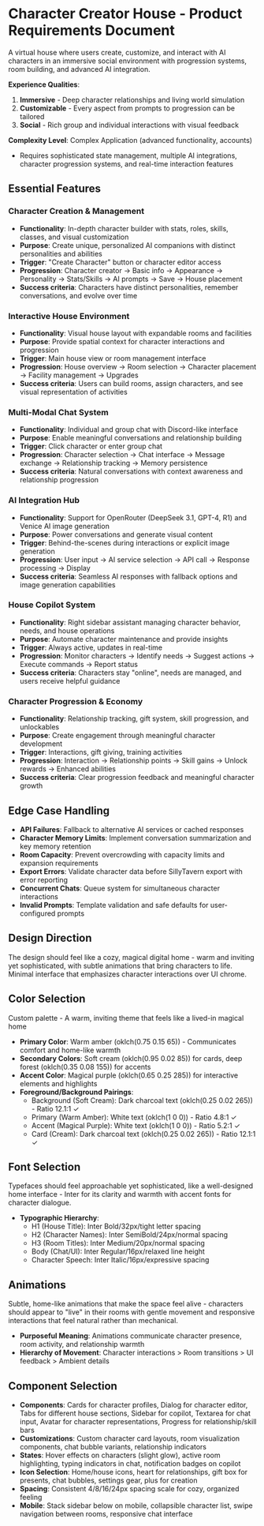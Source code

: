 # Character Creator House - Product Requirements Document

A virtual house where users create, customize, and interact with AI characters in an immersive social environment with progression systems, room building, and advanced AI integration.

**Experience Qualities**: 
1. **Immersive** - Deep character relationships and living world simulation
2. **Customizable** - Every aspect from prompts to progression can be tailored
3. **Social** - Rich group and individual interactions with visual feedback

**Complexity Level**: Complex Application (advanced functionality, accounts)
- Requires sophisticated state management, multiple AI integrations, character progression systems, and real-time interaction features

## Essential Features

### Character Creation & Management
- **Functionality**: In-depth character builder with stats, roles, skills, classes, and visual customization
- **Purpose**: Create unique, personalized AI companions with distinct personalities and abilities
- **Trigger**: "Create Character" button or character editor access
- **Progression**: Character creator → Basic info → Appearance → Personality → Stats/Skills → AI prompts → Save → House placement
- **Success criteria**: Characters have distinct personalities, remember conversations, and evolve over time

### Interactive House Environment  
- **Functionality**: Visual house layout with expandable rooms and facilities
- **Purpose**: Provide spatial context for character interactions and progression
- **Trigger**: Main house view or room management interface
- **Progression**: House overview → Room selection → Character placement → Facility management → Upgrades
- **Success criteria**: Users can build rooms, assign characters, and see visual representation of activities

### Multi-Modal Chat System
- **Functionality**: Individual and group chat with Discord-like interface
- **Purpose**: Enable meaningful conversations and relationship building
- **Trigger**: Click character or enter group chat
- **Progression**: Character selection → Chat interface → Message exchange → Relationship tracking → Memory persistence
- **Success criteria**: Natural conversations with context awareness and relationship progression

### AI Integration Hub
- **Functionality**: Support for OpenRouter (DeepSeek 3.1, GPT-4, R1) and Venice AI image generation
- **Purpose**: Power conversations and generate visual content
- **Trigger**: Behind-the-scenes during interactions or explicit image generation
- **Progression**: User input → AI service selection → API call → Response processing → Display
- **Success criteria**: Seamless AI responses with fallback options and image generation capabilities

### House Copilot System
- **Functionality**: Right sidebar assistant managing character behavior, needs, and house operations  
- **Purpose**: Automate character maintenance and provide insights
- **Trigger**: Always active, updates in real-time
- **Progression**: Monitor characters → Identify needs → Suggest actions → Execute commands → Report status
- **Success criteria**: Characters stay "online", needs are managed, and users receive helpful guidance

### Character Progression & Economy
- **Functionality**: Relationship tracking, gift system, skill progression, and unlockables
- **Purpose**: Create engagement through meaningful character development
- **Trigger**: Interactions, gift giving, training activities
- **Progression**: Interaction → Relationship points → Skill gains → Unlock rewards → Enhanced abilities
- **Success criteria**: Clear progression feedback and meaningful character growth

## Edge Case Handling
- **API Failures**: Fallback to alternative AI services or cached responses
- **Character Memory Limits**: Implement conversation summarization and key memory retention
- **Room Capacity**: Prevent overcrowding with capacity limits and expansion requirements  
- **Export Errors**: Validate character data before SillyTavern export with error reporting
- **Concurrent Chats**: Queue system for simultaneous character interactions
- **Invalid Prompts**: Template validation and safe defaults for user-configured prompts

## Design Direction
The design should feel like a cozy, magical digital home - warm and inviting yet sophisticated, with subtle animations that bring characters to life. Minimal interface that emphasizes character interactions over UI chrome.

## Color Selection
Custom palette - A warm, inviting theme that feels like a lived-in magical home
- **Primary Color**: Warm amber (oklch(0.75 0.15 65)) - Communicates comfort and home-like warmth
- **Secondary Colors**: Soft cream (oklch(0.95 0.02 85)) for cards, deep forest (oklch(0.35 0.08 155)) for accents
- **Accent Color**: Magical purple (oklch(0.65 0.25 285)) for interactive elements and highlights
- **Foreground/Background Pairings**: 
  - Background (Soft Cream): Dark charcoal text (oklch(0.25 0.02 265)) - Ratio 12.1:1 ✓
  - Primary (Warm Amber): White text (oklch(1 0 0)) - Ratio 4.8:1 ✓  
  - Accent (Magical Purple): White text (oklch(1 0 0)) - Ratio 5.2:1 ✓
  - Card (Cream): Dark charcoal text (oklch(0.25 0.02 265)) - Ratio 12.1:1 ✓

## Font Selection  
Typefaces should feel approachable yet sophisticated, like a well-designed home interface - Inter for its clarity and warmth with accent fonts for character dialogue.

- **Typographic Hierarchy**:
  - H1 (House Title): Inter Bold/32px/tight letter spacing
  - H2 (Character Names): Inter SemiBold/24px/normal spacing  
  - H3 (Room Titles): Inter Medium/20px/normal spacing
  - Body (Chat/UI): Inter Regular/16px/relaxed line height
  - Character Speech: Inter Italic/16px/expressive spacing

## Animations
Subtle, home-like animations that make the space feel alive - characters should appear to "live" in their rooms with gentle movement and responsive interactions that feel natural rather than mechanical.

- **Purposeful Meaning**: Animations communicate character presence, room activity, and relationship warmth
- **Hierarchy of Movement**: Character interactions > Room transitions > UI feedback > Ambient details

## Component Selection
- **Components**: Cards for character profiles, Dialog for character editor, Tabs for different house sections, Sidebar for copilot, Textarea for chat input, Avatar for character representations, Progress for relationship/skill bars
- **Customizations**: Custom character card layouts, room visualization components, chat bubble variants, relationship indicators
- **States**: Hover effects on characters (slight glow), active room highlighting, typing indicators in chat, notification badges on copilot
- **Icon Selection**: Home/house icons, heart for relationships, gift box for presents, chat bubbles, settings gear, plus for creation
- **Spacing**: Consistent 4/8/16/24px spacing scale for cozy, organized feeling
- **Mobile**: Stack sidebar below on mobile, collapsible character list, swipe navigation between rooms, responsive chat interface